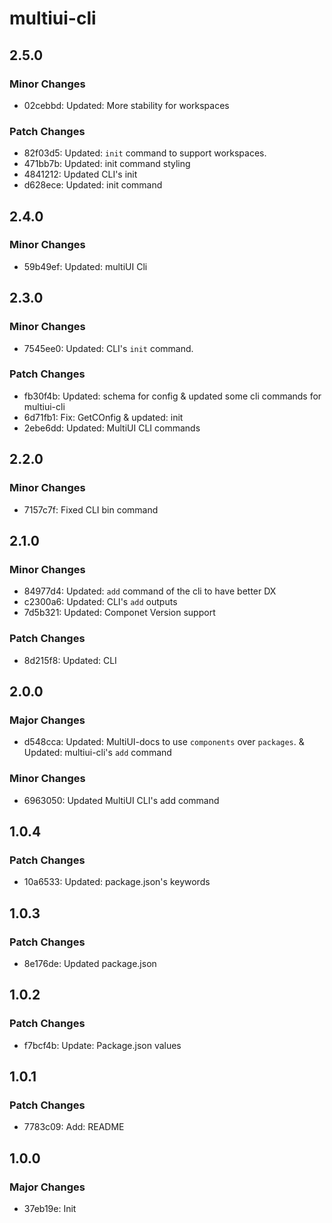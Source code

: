 # multiui-cli

## 2.5.0

### Minor Changes

- 02cebbd: Updated: More stability for workspaces

### Patch Changes

- 82f03d5: Updated: `init` command to support workspaces.
- 471bb7b: Updated: init command styling
- 4841212: Updated CLI's init
- d628ece: Updated: init command

## 2.4.0

### Minor Changes

- 59b49ef: Updated: multiUI Cli

## 2.3.0

### Minor Changes

- 7545ee0: Updated: CLI's `init` command.

### Patch Changes

- fb30f4b: Updated: schema for config & updated some cli commands for multiui-cli
- 6d71fb1: Fix: GetCOnfig & updated: init
- 2ebe6dd: Updated: MultiUI CLI commands

## 2.2.0

### Minor Changes

- 7157c7f: Fixed CLI bin command

## 2.1.0

### Minor Changes

- 84977d4: Updated: `add` command of the cli to have better DX
- c2300a6: Updated: CLI's `add` outputs
- 7d5b321: Updated: Componet Version support

### Patch Changes

- 8d215f8: Updated: CLI

## 2.0.0

### Major Changes

- d548cca: Updated: MultiUI-docs to use `components` over `packages`. & Updated: multiui-cli's `add` command

### Minor Changes

- 6963050: Updated MultiUI CLI's add command

## 1.0.4

### Patch Changes

- 10a6533: Updated: package.json's keywords

## 1.0.3

### Patch Changes

- 8e176de: Updated package.json

## 1.0.2

### Patch Changes

- f7bcf4b: Update: Package.json values

## 1.0.1

### Patch Changes

- 7783c09: Add: README

## 1.0.0

### Major Changes

- 37eb19e: Init
